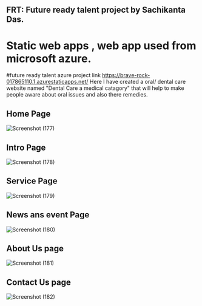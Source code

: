 ## FRT: Future ready talent project by Sachikanta Das.
# Static web apps , web app used from microsoft azure.
#future ready talent azure project link https://brave-rock-017865110.1.azurestaticapps.net/
Here I have created a oral/ dental care website named "Dental Care a medical catagory" that will help to make people aware about oral issues and also there remedies.

## Home Page
![Screenshot (177)](https://user-images.githubusercontent.com/109672939/181566261-956f4c51-c41a-45fa-9793-b7dfada2b506.png)
## Intro Page
![Screenshot (178)](https://user-images.githubusercontent.com/109672939/181566285-dc4a22f9-d4d3-43d0-861a-8572ccda6c77.png)
## Service Page
![Screenshot (179)](https://user-images.githubusercontent.com/109672939/181566292-563fba78-6ff7-4ed3-9d3d-b201ee14da72.png)
## News ans event Page
![Screenshot (180)](https://user-images.githubusercontent.com/109672939/181566299-b7129ba3-cb49-4d59-9fca-a660ca60379c.png)
## About Us page
![Screenshot (181)](https://user-images.githubusercontent.com/109672939/181566304-e6a08fb6-f2b6-4eb1-865d-7cf346dcaf3c.png)
## Contact Us page
![Screenshot (182)](https://user-images.githubusercontent.com/109672939/181566309-6a521b85-c321-4f06-b68f-faa4884ceae0.png)



